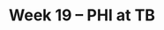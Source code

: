 ---
layout: game
title: Week 19 – PHI at TB
season: 2023
game_id: 2023_19_PHI_TB
away_team: PHI
home_team: TB
---